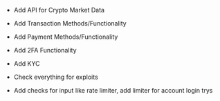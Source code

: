 - Add API for Crypto Market Data
- Add Transaction Methods/Functionality
- Add Payment Methods/Functionality

- Add 2FA Functionality
- Add KYC 
- Check everything for exploits
- Add checks for input like rate limiter, add limiter for account login trys